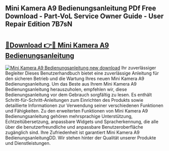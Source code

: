 ## Mini Kamera A9 Bedienungsanleitung PDf Free Download - Part-VoL Service Owner Guide - User Repair Edition 7B7sN

# <h2><a href="http://df5o23b.blite.top/?on=Mini+Kamera+A9+Bedienungsanleitung">🔗Download 👉🔴 Mini Kamera A9 Bedienungsanleitung</a></h2>

[![Mini Kamera A9 Bedienungsanleitung new download](https://i.imgur.com/lujVjoI.png)](http://df5o23b.blite.top/?on=Mini+Kamera+A9+Bedienungsanleitung)
Ihr zuverlässiger Begleiter Dieses Benutzerhandbuch bietet eine zuverlässige Anleitung für den sicheren Betrieb und die Wartung Ihres neuen Mini Kamera A9 Bedienungsanleitung. Um das Beste aus Ihrem Mini Kamera A9 Bedienungsanleitung herauszuholen, empfehlen wir, diese Bedienungsanleitung vor dem Gebrauch sorgfältig zu lesen. Es enthält Schritt-für-Schritt-Anleitungen zum Einrichten des Produkts sowie detaillierte Informationen zur Verwendung seiner verschiedenen Funktionen und Fähigkeiten. Zu den erweiterten Funktionen von Mini Kamera A9 Bedienungsanleitung gehören mehrsprachige Unterstützung, Echtzeitübersetzung, anpassbare Widgets und Spracherkennung, die alle über die benutzerfreundliche und anpassbare Benutzeroberfläche zugänglich sind. Ihre Zufriedenheit ist garantiert Mini Kamera A9 BedienungsanleitungDD. Wir stehen hinter der Qualität unserer Produkte und Dienstleistungen.
